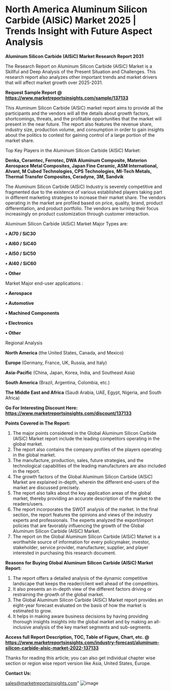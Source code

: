 # North America Aluminum Silicon Carbide (AlSiC) Market 2025 | Trends Insight with Future Aspect Analysis

<strong>Aluminum Silicon Carbide (AlSiC) Market Research Report 2031</strong>

The Research Report on Aluminum Silicon Carbide (AlSiC) Market is a Skillful and Deep Analysis of the Present Situation and Challenges. This research report also analyzes other important trends and market drivers that will affect market growth over 2025-2031.

<strong>Request Sample Report @ <a href=https://www.marketreportsinsights.com/sample/137133>https://www.marketreportsinsights.com/sample/137133</a></strong>

This Aluminum Silicon Carbide (AlSiC) market report aims to provide all the participants and the vendors will all the details about growth factors, shortcomings, threats, and the profitable opportunities that the market will present in the near future. The report also features the revenue share, industry size, production volume, and consumption in order to gain insights about the politics to contest for gaining control of a large portion of the market share.

Top Key Players in the Aluminum Silicon Carbide (AlSiC) Market:

<strong>Denka, Ceramtec, Ferrotec, DWA Aluminum Composite, Materion Aerospace Metal Composites, Japan Fine Ceramic, ASM International, Alvant, M Cubed Technologies, CPS Technologies, MI-Tech Metals, Thermal Transfer Composites, Ceradyne, 3M, Sandvik</strong>

The Aluminum Silicon Carbide (AlSiC) Industry is severely competitive and fragmented due to the existence of various established players taking part in different marketing strategies to increase their market share. The vendors operating in the market are profiled based on price, quality, brand, product differentiation, and product portfolio. The vendors are turning their focus increasingly on product customization through customer interaction.

Aluminum Silicon Carbide (AlSiC) Market Major Types are:

<strong>• Al70 / SiC30

• Al60 / SiC40

• Al50 / SiC50

• Al40 / SiC60

• Other</strong>

Market Major end-user applications :

<strong>• Aerospace

• Automotive

• Machined Components

• Electronics

• Other</strong>

Regional Analysis

</u><strong><b>North America</b></strong> (the United States, Canada, and Mexico)

<strong><b>Europe </b></strong>(Germany, France, UK, Russia, and Italy)

<strong><b>Asia-Pacific</b></strong> (China, Japan, Korea, India, and Southeast Asia)

<strong><b>South America</b></strong> (Brazil, Argentina, Colombia, etc.)

<strong><b>The Middle East and Africa</b></strong> (Saudi Arabia, UAE, Egypt, Nigeria, and South Africa)

<strong>Go For Interesting Discount Here: <a href=https://www.marketreportsinsights.com/discount/137133>https://www.marketreportsinsights.com/discount/137133</a></strong>

<strong>Points Covered in The Report:</strong>
<ol>
  <li>The major points considered in the Global Aluminum Silicon Carbide (AlSiC) Market report include the leading competitors operating in the global market.</li>
  <li>The report also contains the company profiles of the players operating in the global market.</li>
  <li>The manufacture, production, sales, future strategies, and the technological capabilities of the leading manufacturers are also included in the report.</li>
  <li>The growth factors of the Global Aluminum Silicon Carbide (AlSiC) Market are explained in-depth, wherein the different end-users of the market are discussed precisely.</li>
  <li>The report also talks about the key application areas of the global market, thereby providing an accurate description of the market to the readers/users.</li>
  <li>The report incorporates the SWOT analysis of the market. In the final section, the report features the opinions and views of the industry experts and professionals. The experts analyzed the export/import policies that are favorably influencing the growth of the Global Aluminum Silicon Carbide (AlSiC) Market.</li>
  <li>The report on the Global Aluminum Silicon Carbide (AlSiC) Market is a worthwhile source of information for every policymaker, investor, stakeholder, service provider, manufacturer, supplier, and player interested in purchasing this research document.</li>
</ol>
<strong>Reasons for Buying Global Aluminum Silicon Carbide (AlSiC) Market Report:</strong>

<ol>
  <li>The report offers a detailed analysis of the dynamic competitive landscape that keeps the reader/client well ahead of the competitors.</li>
  <li>It also presents an in-depth view of the different factors driving or restraining the growth of the global market.</li>
  <li>The Global Aluminum Silicon Carbide (AlSiC) Market report provides an eight-year forecast evaluated on the basis of how the market is estimated to grow.</li>
  <li>It helps in making aware business decisions by having providing thorough insights insights into the global market and by making an all-inclusive analysis of the key market segments and sub-segments.</li>
</ol>
<strong>Access full Report Description, TOC, Table of Figure, Chart, etc. @ <a href=https://www.marketreportsinsights.com/industry-forecast/aluminum-silicon-carbide-alsic-market-2022-137133>https://www.marketreportsinsights.com/industry-forecast/aluminum-silicon-carbide-alsic-market-2022-137133</a></strong>


Thanks for reading this article; you can also get individual chapter wise section or region wise report version like Asia, United States, Europe.

<strong>Contact Us:</strong>

sales@marketreportsinsights.com"
![image](https://github.com/user-attachments/assets/2666c0f2-6872-4402-978b-84a6b81f0c52)
